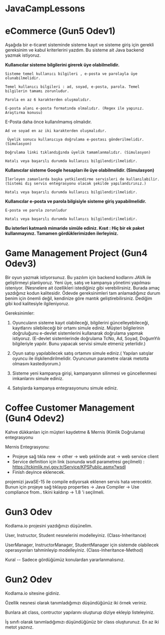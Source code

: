 # JavaCampLessons

# eCommerce (Gun5 Odev1)

Aşağıda bir e-ticaret sisteminde sisteme kayıt ve sisteme giriş için gerekli gereksinim ve kabul kriterlerini yazdım. Bu sisteme ait Java backend yazmak istiyoruz.

**Kullanıcılar sisteme bilgilerini girerek üye olabilmelidir.**

    Sisteme temel kullanıcı bilgileri , e-posta ve parolayla üye olunabilmelidir. 
  
    Temel kullanıcı bilgileri : ad, soyad, e-posta, parola. Temel bilgilerin tamamı zorunludur.
  
    Parola en az 6 karakterden oluşmalıdır.
  
    E-posta alanı e-posta formatında olmalıdır. (Regex ile yapınız. Araştırma konusu)
  
  E-Posta daha önce kullanılmamış olmalıdır.
  
    Ad ve soyad en az iki karakterden oluşmalıdır.
  
     Üyelik sonucu kullanıcıya doğrulama e-postası gönderilmelidir. (Simulasyon)
  
    Doğrulama linki tıklandığında üyelik tamamlanmalıdır. (Simulasyon)
  
    Hatalı veya başarılı durumda kullanıcı bilgilendirilmelidir.

**Kullanıcılar sisteme Google hesapları ile üye olabilmelidir. (Simulasyon)**

    İlerleyen zamanlarda başka yetkilendirme servisleri de kullanılabilir. (Sistemi dış servis entegrasyonu olacak şekilde yapılandırınız.)
  
    Hatalı veya başarılı durumda kullanıcı bilgilendirilmelidir.

**Kullanıcılar e-posta ve parola bilgisiyle sisteme giriş yapabilmelidir.**
  
    E-posta ve parola zorunludur
  
    Hatalı veya başarılı durumda kullanıcı bilgilendirilmelidir.
  
**Bu isterleri katmanlı mimaride simüle ediniz.
Kısıt : Hiç bir ek paket kullanmayınız. Tamamen gördüklerimizden ilerleyiniz.**
  



# Game Management Project (Gun4 Odev3)

Bir oyun yazmak istiyorsunuz. Bu yazılım için backend kodlarını JAVA ile geliştirmeyi planlıyoruz.
Yeni üye, satış ve kampanya yönetimi yapılması isteniyor. 
(Nesnelere ait özellikleri istediğiniz gibi verebilirsiniz. Burada amaç yazdığınız kodun kalitesidir. Ödevde gereksinimleri tam anlamadığınız durum benim için önemli değil, kendinize göre mantık geliştirebilirsiniz. Dediğim gibi kod kalitesiyle ilgileniyoruz.

Gereksinimler:

1. Oyuncuların sisteme kayıt olabileceği, bilgilerini güncelleyebileceği, kayıtlarını silebileceği bir ortamı simule ediniz. Müşteri bilgilerinin doğruluğunu e-devlet       sistemlerini kullanarak doğrulama yapmak istiyoruz. (E-devlet sistemlerinde doğrulama TcNo, Ad, Soyad, DoğumYılı bilgileriyle yapılır. Bunu yapacak servisi simule etmeniz yeterlidir.)

2. Oyun satışı yapılabilecek satış ortamını simule ediniz.( Yapılan satışlar oyuncu ile ilişkilendirilmelidir. Oyuncunun parametre olarak metotta olmasını kastediyorum.)

3. Sisteme yeni kampanya girişi, kampanyanın silinmesi ve güncellenmesi imkanlarını simule ediniz.

4. Satışlarda kampanya entegrasyonunu simule ediniz.


# Coffee Customer Management (Gun4 Odev2)
Kahve dükkanları için müşteri kaydetme & Mernis (Kimlik Doğrulama) entegrasyonu

Mernis Entegrasyonu:
- Projeye sağ tıkla new -> other -> web şeklinde arat -> web service client
- Service definition için link (sonunda wsdl parametresi geçilmeli) : https://tckimlik.nvi.gov.tr/Service/KPSPublic.asmx?wsdl
- Finish deyince eklenecek.

projemizi javaSE-15 ile compile ediyorsak eklenen servis hata verecektir. Bunun için
projeye sağ tıklayıp
properties -> Java Compiler -> Use compliance from.. tikini kaldırıp -> 1.8 'i seçilmeli.


# Gun3 Odev
Kodlama.io projesini yazdığınızı düşünelim.

User, Instructor, Student nesnelerini modelleyiniz. (Class-Inheritance)

UserManager, InstructorManager, StudentManager için sistemde olabilecek operasyonları tahminleyip modelleyiniz. (Class-Inheritance-Method)

Kural -- Sadece gördüğümüz konulardan yararlanmalısınız.

# Gun2 Odev
Kodlama.io sitesine gidiniz.

Özellik nesnesi olarak tanımladığımızı düşündüğünüz iki örnek veriniz.

Bunlara ait class, contructor yapılarını oluşturup diziye ekleyip listeleyiniz.

İş sınıfı olarak tanımladığımızı düşündüğünüz bir class oluşturunuz. En az iki metot yazınız.

